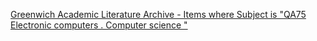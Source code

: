 [Greenwich Academic Literature Archive - Items where Subject is "QA75 Electronic computers . Computer science "](https://qi.tc/qi/117804)